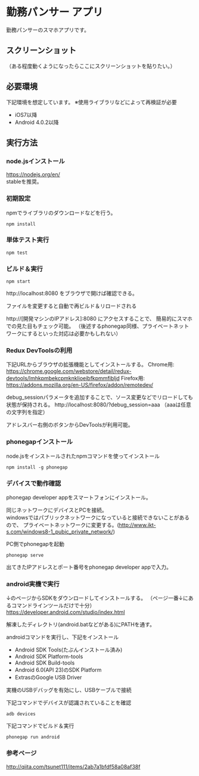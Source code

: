 勤務パンサー アプリ
===================

勤務パンサーのスマホアプリです。

## スクリーンショット
（ある程度動くようになったらここにスクリーンショットを貼りたい。）

## 必要環境
下記環境を想定しています。
※使用ライブラリなどによって再検証が必要

- iOS7以降
- Android 4.0.2以降

## 実行方法

### node.jsインストール
https://nodejs.org/en/  
stableを推奨。

### 初期設定

npmでライブラリのダウンロードなどを行う。

    npm install

### 単体テスト実行

    npm test

### ビルド＆実行

    npm start

http://localhost:8080
をブラウザで開けば確認できる。

ファイルを変更すると自動で再ビルド＆リロードされる

http://[開発マシンのIPアドレス]:8080 にアクセスすることで、
簡易的にスマホでの見た目もチェック可能。
（後述するphonegap同様、プライベートネットワークにするといった対応は必要かもしれない）

### Redux DevToolsの利用

下記URLからブラウザの拡張機能としてインストールする。
Chrome用: https://chrome.google.com/webstore/detail/redux-devtools/lmhkpmbekcpmknklioeibfkpmmfibljd
Firefox用: https://addons.mozilla.org/en-US/firefox/addon/remotedev/

debug_sessionパラメータを追加することで、ソース変更などでリロードしても状態が保持される。
http://localhost:8080/?debug_session=aaa
（aaaは任意の文字列を指定）

アドレスバー右側のボタンからDevToolsが利用可能。

### phonegapインストール

node.jsをインストールされたnpmコマンドを使ってインストール

    npm install -g phonegap

### デバイスで動作確認

phonegap developer appをスマートフォンにインストール。

同じネットワークにデバイスとPCを接続。  
windowsではパブリックネットワークになっていると接続できないことがあるので、
プライベートネットワークに変更する。(http://www.ikt-s.com/windows8-1_pubic_private_network/)

PC側でphonegapを起動

    phonegap serve

出てきたIPアドレスとポート番号をphonegap developer appで入力。

### android実機で実行

↓のページからSDKをダウンロードしてインストールする。
（ページ一番↓にあるコマンドラインツールだけで十分）
https://developer.android.com/studio/index.html

解凍したディレクトリ(android.batなどがある)にPATHを通す。

androidコマンドを実行し、下記をインストール
- Android SDK Tools(たぶんインストール済み)
- Android SDK Platform-tools
- Android SDK Build-tools
- Android 6.0(API 23)のSDK Platform
- ExtrasのGoogle USB Driver

実機のUSBデバッグを有効にし、USBケーブルで接続

下記コマンドでデバイスが認識されていることを確認

    adb devices

下記コマンドでビルド＆実行

    phonegap run android

### 参考ページ
http://qiita.com/tsunet111/items/2ab7a1bfdf58a08af38f

